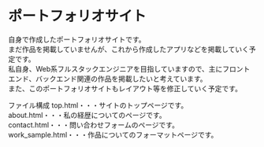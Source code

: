 # ポートフォリオサイト
自身で作成したポートフォリオサイトです。  
まだ作品を掲載していませんが、これから作成したアプリなどを掲載していく予定です。  
私自身、Web系フルスタックエンジニアを目指していますので、主にフロントエンド、バックエンド関連の作品を掲載したいと考えています。  
また、このポートフォリオサイトもレイアウト等を修正していく予定です。  

ファイル構成
top.html・・・サイトのトップページです。  
about.html・・・私の経歴についてのページです。  
contact.html・・・問い合わせフォームのページです。
work_sample.html・・・作品についてのフォーマットページです。
